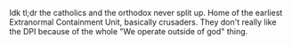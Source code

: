 Idk tl;dr the catholics and the orthodox never split up. Home of the earliest Extranormal Containment Unit, basically crusaders. They don't really like the DPI because of the whole "We operate outside of god" thing. 